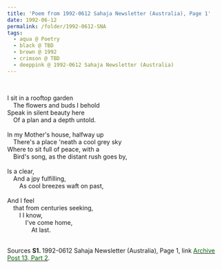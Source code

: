```yaml
---
title: 'Poem from 1992-0612 Sahaja Newsletter (Australia), Page 1'
date: 1992-06-12
permalink: /folder/1992-0612-SNA
tags:
  - aqua @ Poetry
  - black @ TBD
  - brown @ 1992
  - crimson @ TBD
  - deeppink @ 1992-0612 Sahaja Newsletter (Australia)
---
```


<br>

<p>
I sit in a rooftop garden<br>
&emsp;The flowers and buds I behold<br>
Speak in silent beauty here<br>
&emsp;Of a plan and a depth untold.<br>
<br>
In my Mother's house, halfway up<br>
&emsp;There's a place 'neath a cool grey sky<br>
Where to sit full of peace, with a<br>
&emsp;Bird's song, as the distant rush goes by,<br>
<br>
Is a clear,<br>
&emsp;And a jpy fulfilling,<br>
&emsp;&emsp;As cool breezes waft on past,<br>
<br>
And I feel<br>
&emsp;that from centuries seeking,<br>
&emsp;&emsp;I I know,<br>
&emsp;&emsp;&emsp;I've come home,<br>
&emsp;&emsp;&emsp;&emsp;At last.<br>
</p>

<br>

<wave-list>
<list-title color="DarkSeaGreen" width="55">Sources</list-title>
  <list-item color="BlanchedAlmond"  width="280"><b>S1. </b> 1992-0612 Sahaja Newsletter (Australia), Page 1, link </font> <a href="https://seven-teams.github.io/archives/2023/0831"><font color="DarkGreen">Archive Post 13, Part 2</font></a>.</list-item>
</wave-list>